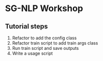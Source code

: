 # SG-NLP Workshop

## Tutorial steps

1. Refactor to add the config class
2. Refactor train script to add train args class
3. Run train script and save outputs
4. Write a usage script
